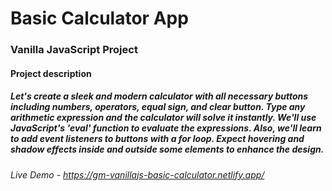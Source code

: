 # Basic Calculator App

### Vanilla JavaScript Project

#### Project description

##### Let's create a sleek and modern calculator with all necessary buttons including numbers, operators, equal sign, and clear button. Type any arithmetic expression and the calculator will solve it instantly. We'll use JavaScript's 'eval' function to evaluate the expressions. Also, we'll learn to add event listeners to buttons with a for loop. Expect hovering and shadow effects inside and outside some elements to enhance the design.

###### Live Demo - https://gm-vanillajs-basic-calculator.netlify.app/
